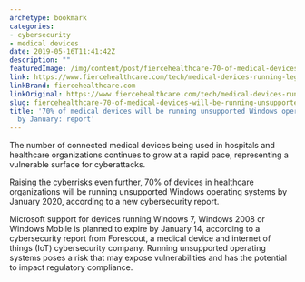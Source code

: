 ```yaml
---
archetype: bookmark
categories:
- cybersecurity
- medical devices
date: 2019-05-16T11:41:42Z
description: ""
featuredImage: /img/content/post/fiercehealthcare-70-of-medical-devices-will-be-running-unsupported-windows-operating-systems-by-january-report.jpg
link: https://www.fiercehealthcare.com/tech/medical-devices-running-legacy-windows-operating-system
linkBrand: fiercehealthcare.com
linkOriginal: https://www.fiercehealthcare.com/tech/medical-devices-running-legacy-windows-operating-system
slug: fiercehealthcare-70-of-medical-devices-will-be-running-unsupported-windows-operating-systems-by-january-report
title: '70% of medical devices will be running unsupported Windows operating systems
  by January: report'
---
```

The number of connected medical devices being used in hospitals and healthcare organizations continues to grow at a rapid pace, representing a vulnerable surface for cyberattacks.

Raising the cyberrisks even further, 70% of devices in healthcare organizations will be running unsupported Windows operating systems by January 2020, according to a new cybersecurity report.

Microsoft support for devices running Windows 7, Windows 2008 or Windows Mobile is planned to expire by January 14, according to a cybersecurity report from Forescout, a medical device and internet of things (IoT) cybersecurity company. Running unsupported operating systems poses a risk that may expose vulnerabilities and has the potential to impact regulatory compliance.

